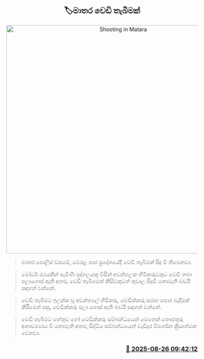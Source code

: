 <p align='center'><b><h2 align='center' title='Shooting in Matara'>🏷මාතර වෙඩි තැබීමක්</h2></b></p>
<p align='center'><img src='https://helakuru.sgp1.cdn.digitaloceanspaces.com/esana/images/lib/crime-death.jpg' width='600' alt='Shooting in Matara'></p>

> මාතර පොලිස් වසමේ, වෙරළ පාර ප්‍රදේශයේදී වෙඩි තැබීමක් සිදු වී තිබෙනවා.

> මෝටර් රථයකින් පැමිණි පුද්ගලයකු විසින් අවන්හලක හිමිකරුවකුට වෙඩි තබා පලාගොස් ඇති අතර, වෙඩි තැබීමෙන් කිසිවකුටත් තුවාල සිදුවී නොමැති බවයි සඳහන් වන්නේ.

> වෙඩි තැබීමට ඉලක්ක වූ අවන්හලේ හිමිකරු, වෙඩික්කරු සමඟ පොර බැදීමක් කිරීමෙන් පසු, වෙඩික්කරු පලා ගොස් ඇති බවයි සඳහන් වන්නේ.

> වෙඩි තැබීමට හේතුව හෝ වෙඩික්කරු සම්බන්ධයෙන් මෙතෙක් තොරතුරු අනාවරණය වී නොමැති අතර, සිද්ධිය සම්බන්ධයෙන් වැඩිදුර විමර්ශන ක්‍රියාත්මක වෙනවා.



<h3 align='right'><a href='https://www.helakuru.lk/esana/p/113054/'>📅 2025-08-26 09:42:12</a></h3>
